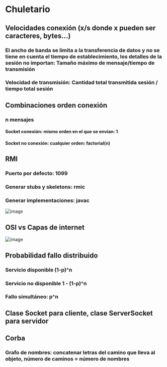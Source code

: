# Chuletario

## Velocidades conexión (x/s donde x pueden ser caracteres, bytes...)

### El ancho de banda se limita a la transferencia de datos y no se tiene en cuenta el tiempo de establecimiento, los detalles de la sesión no importan: Tamaño máximo de mensaje/tiempo de transmisión

### Velocidad de transmisión: Cantidad total transmitida sesión / tiempo total sesión

## Combinaciones orden conexión

### n mensajes

#### Socket conexión: mismo orden en el que se envían: 1

#### Socket no conexión: cualquier orden: factorial(n)

## RMI

### Puerto por defecto: 1099
### Generar stubs y skeletons: rmic
### Generar implementaciones: javac
![image](https://github.com/poketecop/apuntesAplicacionesDistribuidas/assets/65861838/66ed94da-4397-47c6-bdcb-5da7fefb7aed)

## OSI vs Capas de internet
![image](https://github.com/poketecop/apuntesAplicacionesDistribuidas/assets/65861838/c0b0a636-6118-4704-a048-6faad5b5f714)

## Probabilidad fallo distribuido

### Servicio disponible (1-p)^n

### Servicio no disponible 1 - (1-p)^n

### Fallo simultáneo: p^n

## Clase Socket para cliente, clase ServerSocket para servidor

## Corba

### Grafo de nombres: concatenar letras del camino que lleva al objeto, número de caminos = número de nombres


